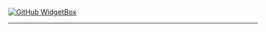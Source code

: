 [![GitHub WidgetBox](https://github-widgetbox.vercel.app/api/profile?username=LatestX-Socket&data=followers,repositories,stars&theme=nautilus)](https://github.com/latesturl)

---
